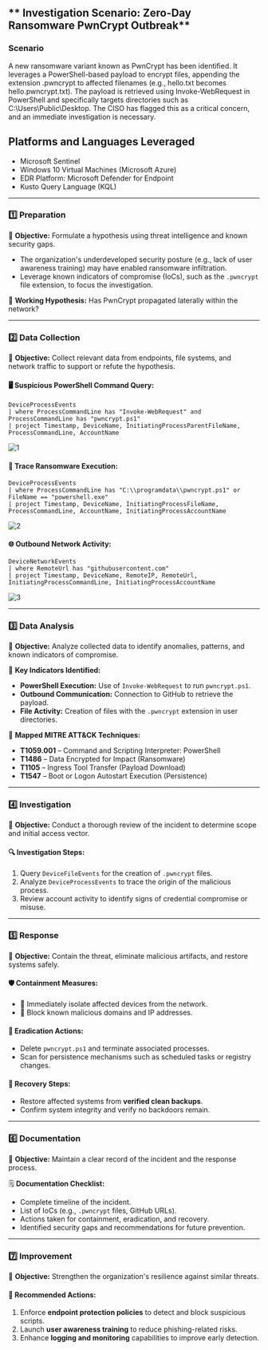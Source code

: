 
## ** Investigation Scenario: Zero-Day Ransomware PwnCrypt Outbreak** 
### **Scenario**  
A new ransomware variant known as PwnCrypt has been identified. It leverages a PowerShell-based payload to encrypt files, appending the extension .pwncrypt to affected filenames (e.g., hello.txt becomes hello.pwncrypt.txt). The payload is retrieved using Invoke-WebRequest in PowerShell and specifically targets directories such as C:\Users\Public\Desktop. The CISO has flagged this as a critical concern, and an immediate investigation is necessary.
## Platforms and Languages Leveraged
- Microsoft Sentinel
- Windows 10 Virtual Machines (Microsoft Azure)
- EDR Platform: Microsoft Defender for Endpoint
- Kusto Query Language (KQL)
---
### **1️⃣ Preparation**  
📌 **Objective:** Formulate a hypothesis using threat intelligence and known security gaps.  
- The organization's underdeveloped security posture (e.g., lack of user awareness training) may have enabled ransomware infiltration.  
- Leverage known indicators of compromise (IoCs), such as the `.pwncrypt` file extension, to focus the investigation.  

🔎 **Working Hypothesis:** Has PwnCrypt propagated laterally within the network?

---

### **2️⃣ Data Collection**  
📌 **Objective:** Collect relevant data from endpoints, file systems, and network traffic to support or refute the hypothesis.

#### 🖥️ **Suspicious PowerShell Command Query:**

```kql
DeviceProcessEvents
| where ProcessCommandLine has "Invoke-WebRequest" and ProcessCommandLine has "pwncrypt.ps1"
| project Timestamp, DeviceName, InitiatingProcessParentFileName, ProcessCommandLine, AccountName
```
![1](https://github.com/user-attachments/assets/b9f1c7ee-4302-415b-be41-b3160af627ac)

#### 🔄 **Trace Ransomware Execution:**  
```kql
DeviceProcessEvents
| where ProcessCommandLine has "C:\\programdata\\pwncrypt.ps1" or FileName == "powershell.exe"
| project Timestamp, DeviceName, InitiatingProcessFileName, ProcessCommandLine, AccountName, InitiatingProcessAccountName
```
![2](https://github.com/user-attachments/assets/99d8d936-c44d-4492-aa1d-d721a75dc9e5)

#### 🌐 **Outbound Network Activity:**  
```kql
DeviceNetworkEvents
| where RemoteUrl has "githubusercontent.com"
| project Timestamp, DeviceName, RemoteIP, RemoteUrl, InitiatingProcessCommandLine, InitiatingProcessAccountName
```
![3](https://github.com/user-attachments/assets/22d5c4b2-b6dd-4001-bca3-dd9bdae0fbdb)

---

### **3️⃣ Data Analysis**  
📌 **Objective:** Analyze collected data to identify anomalies, patterns, and known indicators of compromise.

🛑 **Key Indicators Identified:**  
- **PowerShell Execution:** Use of `Invoke-WebRequest` to run `pwncrypt.ps1`.  
- **Outbound Communication:** Connection to GitHub to retrieve the payload.  
- **File Activity:** Creation of files with the `.pwncrypt` extension in user directories.

🧠 **Mapped MITRE ATT&CK Techniques:**  
- **T1059.001** – Command and Scripting Interpreter: PowerShell  
- **T1486** – Data Encrypted for Impact (Ransomware)  
- **T1105** – Ingress Tool Transfer (Payload Download)  
- **T1547** – Boot or Logon Autostart Execution (Persistence)

---

### **4️⃣ Investigation**  
📌 **Objective:** Conduct a thorough review of the incident to determine scope and initial access vector.

#### 🔍 **Investigation Steps:**  
1. Query `DeviceFileEvents` for the creation of `.pwncrypt` files.  
2. Analyze `DeviceProcessEvents` to trace the origin of the malicious process.  
3. Review account activity to identify signs of credential compromise or misuse.

---

### **5️⃣ Response**  
📌 **Objective:** Contain the threat, eliminate malicious artifacts, and restore systems safely.

#### 🛡️ **Containment Measures:**  
- 🚫 Immediately isolate affected devices from the network.  
- 🧱 Block known malicious domains and IP addresses.

#### 🧹 **Eradication Actions:**  
- Delete `pwncrypt.ps1` and terminate associated processes.  
- Scan for persistence mechanisms such as scheduled tasks or registry changes.

#### 🔄 **Recovery Steps:**  
- Restore affected systems from **verified clean backups**.  
- Confirm system integrity and verify no backdoors remain.

---

### **6️⃣ Documentation**  
📌 **Objective:** Maintain a clear record of the incident and the response process.

🗒️ **Documentation Checklist:**  
- Complete timeline of the incident.  
- List of IoCs (e.g., `.pwncrypt` files, GitHub URLs).  
- Actions taken for containment, eradication, and recovery.  
- Identified security gaps and recommendations for future prevention.

---

### **7️⃣ Improvement**  
📌 **Objective:** Strengthen the organization's resilience against similar threats.

#### 🚀 **Recommended Actions:**  
1. Enforce **endpoint protection policies** to detect and block suspicious scripts.  
2. Launch **user awareness training** to reduce phishing-related risks.  
3. Enhance **logging and monitoring** capabilities to improve early detection.


